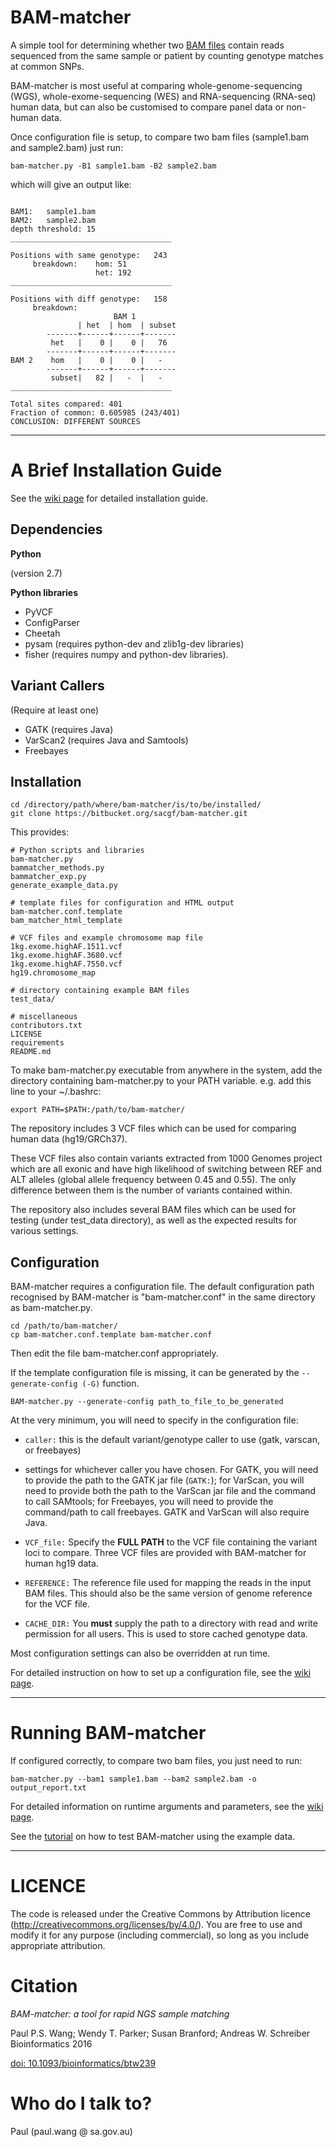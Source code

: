 # BAM-matcher #

A simple tool for determining whether two [BAM files](https://samtools.github.io/hts-specs/SAMv1.pdf) contain reads sequenced from the same sample or patient by counting genotype matches at common SNPs.

BAM-matcher is most useful at comparing whole-genome-sequencing (WGS), whole-exome-sequencing (WES) and RNA-sequencing (RNA-seq) human data, but can also be customised to compare panel data or non-human data.

Once configuration file is setup, to compare two bam files (sample1.bam and sample2.bam) just run:
```
bam-matcher.py -B1 sample1.bam -B2 sample2.bam
```

which will give an output like:
```

BAM1:	sample1.bam 
BAM2:	sample2.bam 
depth threshold: 15 
____________________________________

Positions with same genotype:   243  
     breakdown:    hom: 51
                   het: 192
____________________________________

Positions with diff genotype:   158 
     breakdown:
                       BAM 1 
               | het  | hom  | subset 
        -------+------+------+------- 
         het   |    0 |    0 |   76  
        -------+------+------+------- 
BAM 2    hom   |    0 |    0 |   -   
        -------+------+------+------- 
         subset|   82 |   -  |   -   
____________________________________

Total sites compared: 401
Fraction of common: 0.605985 (243/401)
CONCLUSION: DIFFERENT SOURCES

```

----------------------------


# A Brief Installation Guide #

See the [wiki page](https://bitbucket.org/sacgf/bam-matcher/wiki/Installation) for detailed installation guide.



## Dependencies ##

**Python** 

(version 2.7)

**Python libraries**

* PyVCF
* ConfigParser
* Cheetah
* pysam (requires python-dev and zlib1g-dev libraries)
* fisher (requires numpy and python-dev libraries).

## Variant Callers ##

(Require at least one)

* GATK (requires Java)
* VarScan2 (requires Java and Samtools)
* Freebayes

## Installation ##

```
cd /directory/path/where/bam-matcher/is/to/be/installed/
git clone https://bitbucket.org/sacgf/bam-matcher.git
```

This provides:

```
# Python scripts and libraries
bam-matcher.py         
bammatcher_methods.py
bammatcher_exp.py
generate_example_data.py

# template files for configuration and HTML output
bam-matcher.conf.template
bam_matcher_html_template

# VCF files and example chromosome map file
1kg.exome.highAF.1511.vcf  
1kg.exome.highAF.3680.vcf
1kg.exome.highAF.7550.vcf
hg19.chromosome_map

# directory containing example BAM files
test_data/

# miscellaneous
contributors.txt
LICENSE
requirements
README.md
```

To make bam-matcher.py executable from anywhere in the system, add the directory containing bam-matcher.py to your PATH variable. e.g. add this line to your ~/.bashrc:

```
export PATH=$PATH:/path/to/bam-matcher/
```

The repository includes 3 VCF files which can be used for comparing human data (hg19/GRCh37). 

These VCF files also contain variants extracted from 1000 Genomes project which are all exonic and have high likelihood of switching between REF and ALT alleles (global allele frequency between 0.45 and 0.55). The only difference between them is the number of variants contained within.

The repository also includes several BAM files which can be used for testing (under test_data directory), as well as the expected results for various settings.


## Configuration ##

BAM-matcher requires a configuration file. The default configuration path recognised by BAM-matcher is "bam-matcher.conf" in the same directory as bam-matcher.py.

```
cd /path/to/bam-matcher/
cp bam-matcher.conf.template bam-matcher.conf
```

Then edit the file bam-matcher.conf appropriately.

If the template configuration file is missing, it can be generated by the ```--generate-config (-G)``` function. 

```
BAM-matcher.py --generate-config path_to_file_to_be_generated
```

At the very minimum, you will need to specify in the configuration file:

- ```caller:``` this is the default variant/genotype caller to use (gatk, varscan, or freebayes)
- settings for whichever caller you have chosen. For GATK, you will need to provide the path to the GATK jar file (```GATK:```); for VarScan, you will need to provide both the path to the VarScan jar file and the command to call SAMtools; for Freebayes, you will need to provide the command/path to call freebayes. GATK and VarScan will also require Java. 

- ```VCF_file:``` Specify the **FULL PATH** to the VCF file containing the variant loci to compare. Three VCF files are provided with BAM-matcher for human hg19 data.
- ```REFERENCE:``` The reference file used for mapping the reads in the input BAM files. This should also be the same version of genome reference for the VCF file.
- ```CACHE_DIR:``` You **must** supply the path to a directory with read and write permission for all users. This is used to store cached genotype data.


Most configuration settings can also be overridden at run time.

For detailed instruction on how to set up a configuration file, see the [wiki page](https://bitbucket.org/sacgf/bam-matcher/wiki/Configuration).



-----

# Running BAM-matcher #

If configured correctly, to compare two bam files, you just need to run:

```
bam-matcher.py --bam1 sample1.bam --bam2 sample2.bam -o output_report.txt
```

For detailed information on runtime arguments and parameters, see the [wiki page](https://bitbucket.org/sacgf/bam-matcher/wiki/Arguments).

See the [tutorial](https://bitbucket.org/sacgf/bam-matcher/wiki/Usage) on how to test BAM-matcher using the example data.

-----


# LICENCE #

The code is released under the Creative Commons by Attribution licence (http://creativecommons.org/licenses/by/4.0/). You are free to use and modify it for any purpose (including commercial), so long as you include appropriate attribution. 

# Citation #

*BAM-matcher: a tool for rapid NGS sample matching*

Paul P.S. Wang; Wendy T. Parker; Susan Branford; Andreas W. Schreiber
Bioinformatics 2016

[doi: 10.1093/bioinformatics/btw239](http://bioinformatics.oxfordjournals.org/content/early/2016/05/01/bioinformatics.btw239.abstract)


# Who do I talk to? #

Paul (paul.wang @ sa.gov.au)
